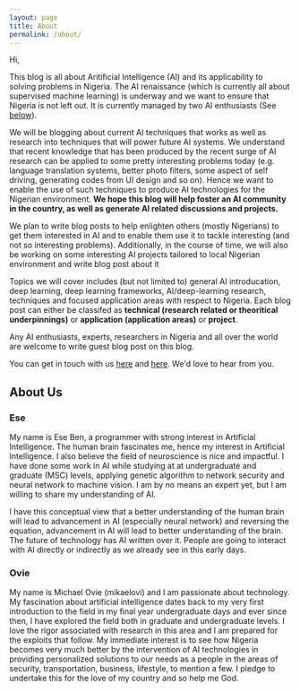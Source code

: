 ```yaml
---
layout: page
title: About
permalink: /about/
---
```


Hi, 

This blog is all about Aritificial Intelligence (AI) and its applicability to solving problems in Nigeria. The AI renaissance (which is currently all about supervised machine learning) is underway and we want to ensure that Nigeria is not left out. It is currently managed by two AI enthusiasts (See [below](#about-us)).

We will be blogging about current AI techniques that works as well as research into techniques that will power future AI systems. We understand that recent knowledge that has been produced by the recent surge of AI research can be applied to some pretty interesting problems today (e.g. language translation systems, better photo filters, some aspect of self driving, generating codes from UI design and so on). Hence we want to enable the use of such techniques to produce AI technologies for the Nigerian environment. **We hope this blog will help foster an AI community in the country, as well as generate AI related discussions and projects.**

We plan to write blog posts to help enlighten others (mostly Nigerians) to get them interested in AI and to enable them use it to tackle interesting (and not so interesting problems). Additionally, in the course of time, we will also be working on some interesting AI projects tailored to local Nigerian environment and write blog post about it

Topics we will cover includes (but not limited to) general AI introducation, deep learning, deep learning frameworks, AI/deep-learning research, techniques and focused application areas with respect to Nigeria.
Each blog post can either be classifed as **technical (research related or theoritical underpinnings)** or **application (application areas)** or **project**.

Any AI enthusiasts, experts, researchers in Nigeria and all over the world are welcome to write guest blog post on this blog.

You can get in touch with us [here](mailto:wecodeanything@outlook.com) and [here](mailto:mikaelovi@gmail.com). We'd love to hear from you.

  
  
## About Us
### Ese
My name is Ese Ben, a programmer with strong interest in Artificial Intelligence. The human brain fascinates me, hence my interest in Artificial Intelligence. I also believe the field of neuroscience is nice and impactful. I have done some work in AI while studying at at undergraduate and graduate (MSC) levels, applying genetic algorithm to network security and neural network to machine vision. I am by no means an expert yet, but I am willing to share my understanding of AI.

I have this conceptual view that a better understanding of the human brain will lead to advancement in AI (especially neural network) and reversing the equation, advancement in AI will lead to better understanding of the brain. The future of technology has AI written over it. People are going to interact with AI directly or indirectly as we already see in this early days. 

### Ovie
My name is Michael Ovie (mikaelovi) and I am passionate about technology. My fascination about artificial intelligence dates back to my very first introduction to the field in my final year undergraduate days and ever since then, I have explored the field both in graduate and undergraduate levels. I love the rigor associated with research in this area and I am prepared for the exploits that follow. My immediate interest is to see how Nigeria becomes very much better by the intervention of AI technologies in providing personalized solutions to our needs as a people in the areas of security, transportation, business, lifestyle, to mention a few. I pledge to undertake this for the love of my country and so help me God.
